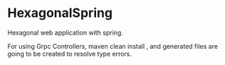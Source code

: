 # HexagonalSpring
Hexagonal web application with spring.

For using Grpc Controllers, maven clean install , and generated files are going to be created to resolve type errors.
